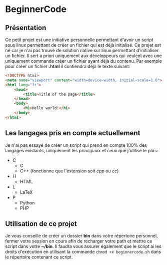 # BeginnerCode

## Présentation

Ce petit projet est une initiative personnelle permettant d'avoir un script sous linux permettant de créer un fichier qui est déjà initialisé. Ce projet est né car je n'ai pas trouvé de solution native sur linux permettant d'initialiser un fichier. Il sert a priori uniquement aux développeurs qui veulent avec une uniquement commande créer un fichier ayant déjà du contenu. Par exemple pour créer un fichier <b>.html</b> il contiendra déjà le texte suivant:  
```html
<!DOCTYPE html>
<meta name="viewport" content="width=device-width, initial-scale=1.0">
<html lang="fr">
	<head>
		<title>Title of the page</title>
	</head>
	<body>
		<h1>Hello world!</h1>
	</body>
</html>
```

## Les langages pris en compte actuellement

Je n'ai pas essayé de créer un script qui prend en compte 100% des langages existants, uniquement les principaux et ceux que j'utilise le plus:  

+ C
    + C
    + C++ (fonctionne que l'extension soit <i>cpp</i> ou <i>cc</i>)
+ H
    + HTML
+ L
	+ LaTeX
+ P
    + Python
	+ PHP

## Utilisation de ce projet

Je vous conseille de créer un dossier <b>bin</b> dans votre répertoire personnel, fermer votre session en cours afin de recharger votre path et mettre ce script dans votre <b>~/bin</b>. Il faudra vous assurer également que le script ai les droits d'exécution en utilisant la commande ```chmod +x beginnercode.sh``` dans le répertoire contenant ce script.
